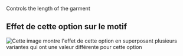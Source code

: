 Controls the length of the garment

## Effet de cette option sur le motif

![Cette image montre l'effet de cette option en superposant plusieurs variantes qui ont une valeur différente pour cette option](lunetius_lengthratio_sample.svg "Effet de cette option sur le motif")

